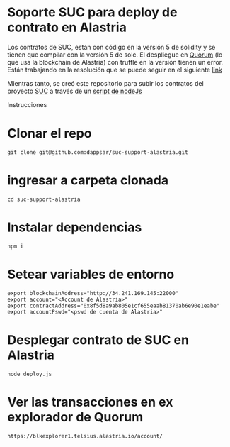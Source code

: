 # Soporte SUC para deploy de contrato en Alastria

Los contratos de SUC, están con código en la versión 5 de solidity y se tienen que compilar con la versión 5 de solc.
El despliegue en [Quorum](https://github.com/jpmorganchase/quorum) (lo que usa la blockchain de Alastria) con truffle en la versión tienen un error. Están trabajando en la resolución que se puede seguir en el siguiente [link](https://github.com/trufflesuite/truffle/issues/1622)

Mientras tanto, se creó este repositorio para subir los contratos del proyecto [SUC](https://github.com/dappsar/suc) a través de un [script de nodeJs](deploy.js)

Instrucciones

# Clonar el repo
```
git clone git@github.com:dappsar/suc-support-alastria.git
```

# ingresar a carpeta clonada
```
cd suc-support-alastria
```

# Instalar dependencias
```
npm i
```

# Setear variables de entorno
```
export blockchainAddress="http://34.241.169.145:22000"
export account="<Account de Alastria>"
export contractAddress="0x8f5d8a9ab805e1cf655eaab81370ab6e90e1eabe"
export accountPswd="<pswd de cuenta de Alastria>"
```

# Desplegar contrato de SUC en Alastria
```
node deploy.js
```

# Ver las transacciones en ex explorador de Quorum
```
https://blkexplorer1.telsius.alastria.io/account/
```
